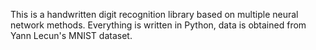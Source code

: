 This is a handwritten digit recognition library based on multiple
neural network methods. Everything is written in Python, data is
obtained from Yann Lecun's MNIST dataset.